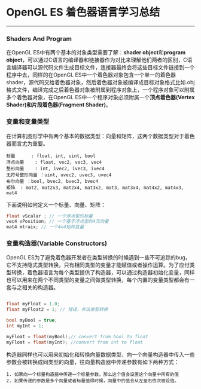 # OpenGL ES 着色器语言学习总结

-----

### Shaders And Program

在OpenGL ES中有两个基本的对象类型需要了解：**shader object**和**program object**，可以通过C语言的编译器和链接器作为对比来理解他们两者的区别，C语言编译器可以源代码文件生成目标文件，连接器最终会将这些目标文件链接到一个程序中去，同样的在OpenGL ES中一个着色器对象包含一个单一的着色器shader，源代码交给着色器对象，然后着色器对象被编译成目标对象格式比如.obj格式文件，编译完成之后着色器对象被附属到程序对象上，一个程序对象可以附属多个着色器对象，在OpenGL ES中一个程序对象必须附属一个**顶点着色器(Vertex Shader)**和**片段着色器(Fragment Shader)**。

### 变量和变量类型

在计算机图形学中有两个基本的数据类型：向量和矩阵，这两个数据类型对于着色器而言尤为重要。
```
标量 		: float, int, uint, bool 
浮点向量    : float, vec2, vec3, vec4   
整形向量    : int, ivec2, ivec3, ivec4  
无符号整形向量 ：uint, uvec2, uvec3, uvec4
布尔向量 ：bool, bvec2, bvec3, bvec4
矩阵	: mat2, mat2x3, mat2x4, mat3x2, mat3, mat3x4, mat4x2, mat4x3, mat4
```

下面说明如何定义一个标量、向量、矩阵：
```c
float vScalar ; // 一个浮点型的标量
vec4 vPosition; // 一个基于浮点型的4元向量
mat4 mtraix; // 一个4x4矩阵变量
```

### 变量构造器(Variable Constructors)

OpenGL ES为了避免着色器开发者在类型转换的时候遇到一些不可追踪的bug，它不支持隐式类型转换，只有相同类型的变量才能赋值或者操作运算。为了应付类型转换，着色器语言为每个类型提供了构造器，可以通过构造器初始化变量，同样也可以用来在两个不同类型的变量之间做类型转换，每个内置的变量类型都会有一套与之相关的构造器。
```c

float myFloat = 1.0;
float myFloat2 = 1; // 错误，非法类型转换

bool myBool = true;
int myInt = 1;

myFloat = float(myBool);// convert from bool to float
myFloat = float(myInt); //convert from int to float

```
构造器同样也可以用来初始化和转换向量数据类型，向一个向量构造器中传入一些参数会被转换成同类型的向量，往向量构造器中传递参数有如下两种方式：

	1. 如果向一个标量构造器中传递一个标量参数，那么这个值会设置这个向量中所有的值
	2. 如果传递的参数是多个向量或者标量值得时候，向量中的值会从左至右依次被设值。

